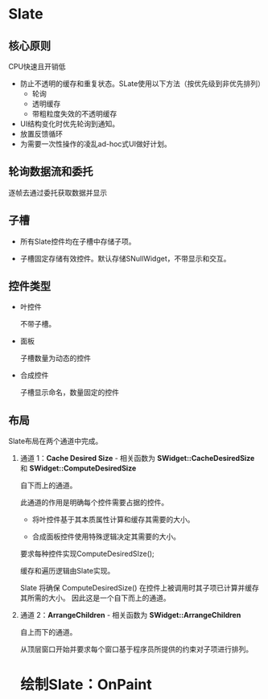 # Slate

## 核心原则

CPU快速且开销低

- 防止不透明的缓存和重复状态。SLate使用以下方法（按优先级到非优先排列）
  - 轮询
  - 透明缓存
  - 带粗粒度失效的不透明缓存
- UI结构变化时优先轮询到通知。
- 放置反馈循环
- 为需要一次性操作的凌乱ad-hoc式UI做好计划。

## 轮询数据流和委托

逐帧去通过委托获取数据并显示

## 子槽

- 所有Slate控件均在子槽中存储子项。

- 子槽固定存储有效控件。默认存储SNullWidget，不带显示和交互。

## 控件类型

- 叶控件

  不带子槽。

- 面板

  子槽数量为动态的控件

- 合成控件

  子槽显示命名，数量固定的控件

## 布局

Slate布局在两个通道中完成。

1. 通道 1：**Cache Desired Size** - 相关函数为 **SWidget::CacheDesiredSize** 和 **SWidget::ComputeDesiredSize**

   自下而上的通道。

   此通道的作用是明确每个控件需要占据的控件。

   - 将叶控件基于其本质属性计算和缓存其需要的大小。

   - 合成面板控件使用特殊逻辑决定其需要的大小。

   要求每种控件实现ComputeDesiredSIze();

   缓存和遍历逻辑由Slate实现。

   Slate 将确保 ComputeDesiredSize() 在控件上被调用时其子项已计算并缓存其所需的大小。 因此这是一个自下而上的通道。

2. 通道 2：**ArrangeChildren** - 相关函数为 **SWidget::ArrangeChildren**

   自上而下的通道。

   从顶层窗口开始并要求每个窗口基于程序员所提供的约束对子项进行排列。

   # 绘制Slate：OnPaint

   

